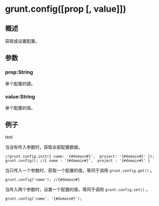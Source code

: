 # grunt.config([prop [, value]])

## 概述

获取或设置配置。

## 参数

### prop:String

单个配置的键。

### value:String

单个配置的值。

## 例子

test

当没有传入参数时，获取全部配置数据。

    //grunt.config.init({ name: '{#domain#}',  project: '{#domain#}' });
    grunt.config(); //{ name : '{#domain#}',  project : '{#domain#}' }

当只传入一个参数时，获取一个配置的值，等同于调用 `grunt.config.get()` 。

    grunt.config('name'); //{#domain#}

当传入两个参数时，设置一个配置的值，等同于调用 `grunt.config.set()` 。

    grunt.config('name', '{#domain#}');